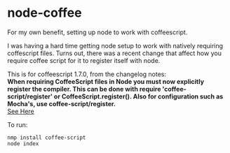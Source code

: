 node-coffee
===========

For my own benefit, setting up node to work with coffeescript.

I was having a hard time getting node setup to work with natively requiring coffescript files.
Turns out, there was a recent change that affect how you require coffee script for it to register
itself with node.  

This is for coffeescript 1.7.0, from the changelog notes:  
**When requiring CoffeeScript files in Node you must now explicitly register the compiler. This can be done with require 'coffee-script/register' or CoffeeScript.register(). Also for configuration such as Mocha's, use coffee-script/register.**  
[See Here](http://coffeescript.org/#changelog)


To run:  
```
nmp install coffee-script  
node index
```